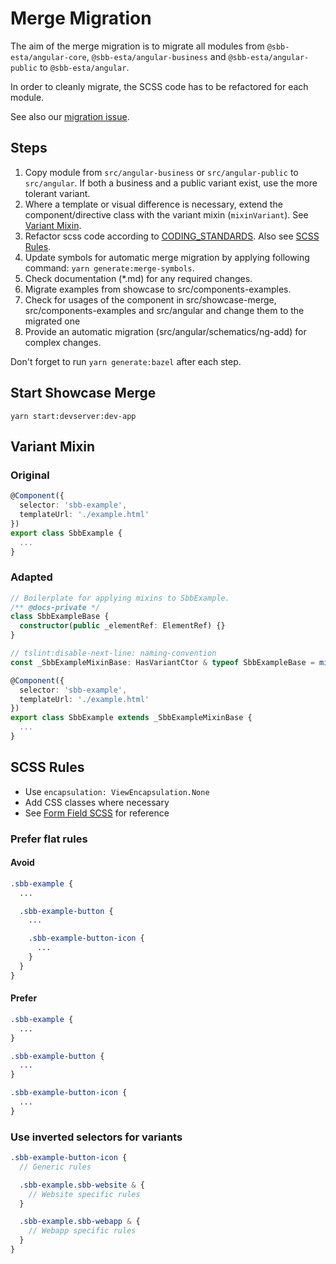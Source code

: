 # Merge Migration

The aim of the merge migration is to migrate all modules from `@sbb-esta/angular-core`,
`@sbb-esta/angular-business` and `@sbb-esta/angular-public` to `@sbb-esta/angular`.

In order to cleanly migrate, the SCSS code has to be refactored for each module.

See also our [migration issue](https://github.com/sbb-design-systems/sbb-angular/issues/684).

## Steps

1. Copy module from `src/angular-business` or `src/angular-public` to `src/angular`. If both a business and a public variant exist, use the more tolerant variant.
2. Where a template or visual difference is necessary, extend the component/directive class with the variant mixin (`mixinVariant`). See [Variant Mixin](#mixinVariant).
3. Refactor scss code according to [CODING_STANDARDS](./CODING_STANDARDS.md). Also see [SCSS Rules](#scssRules).
4. Update symbols for automatic merge migration by applying following command: `yarn generate:merge-symbols`.
5. Check documentation (\*.md) for any required changes.
6. Migrate examples from showcase to src/components-examples.
7. Check for usages of the component in src/showcase-merge, src/components-examples and src/angular and change them to the migrated one
8. Provide an automatic migration (src/angular/schematics/ng-add) for complex changes.

Don't forget to run `yarn generate:bazel` after each step.

## Start Showcase Merge
`yarn start:devserver:dev-app`

## <a name="mixinVariant"></a> Variant Mixin

### Original

```ts
@Component({
  selector: 'sbb-example',
  templateUrl: './example.html'
})
export class SbbExample {
  ...
}
```

### Adapted

```ts
// Boilerplate for applying mixins to SbbExample.
/** @docs-private */
class SbbExampleBase {
  constructor(public _elementRef: ElementRef) {}
}

// tslint:disable-next-line: naming-convention
const _SbbExampleMixinBase: HasVariantCtor & typeof SbbExampleBase = mixinVariant(SbbExampleBase);

@Component({
  selector: 'sbb-example',
  templateUrl: './example.html'
})
export class SbbExample extends _SbbExampleMixinBase {
  ...
}
```

## <a name="scssRules"></a> SCSS Rules

- Use `encapsulation: ViewEncapsulation.None`
- Add CSS classes where necessary
- See [Form Field SCSS](https://github.com/sbb-design-systems/sbb-angular/blob/master/src/angular-public/form-field/form-field.scss) for reference

### Prefer flat rules

#### Avoid

```scss
.sbb-example {
  ...

  .sbb-example-button {
    ...

    .sbb-example-button-icon {
      ...
    }
  }
}
```

#### Prefer

```scss
.sbb-example {
  ...
}

.sbb-example-button {
  ...
}

.sbb-example-button-icon {
  ...
}
```

### Use inverted selectors for variants

```scss
.sbb-example-button-icon {
  // Generic rules

  .sbb-example.sbb-website & {
    // Website specific rules
  }

  .sbb-example.sbb-webapp & {
    // Webapp specific rules
  }
}
```
